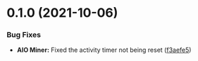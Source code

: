 # 0.1.0 (2021-10-06)


### Bug Fixes

* **AIO Miner:** Fixed the activity timer not being reset ([f3aefe5](https://github.com/Torwent/FreeWaspBots/commit/f3aefe5b7c29d35177405d20f56bc60d78f97342))



